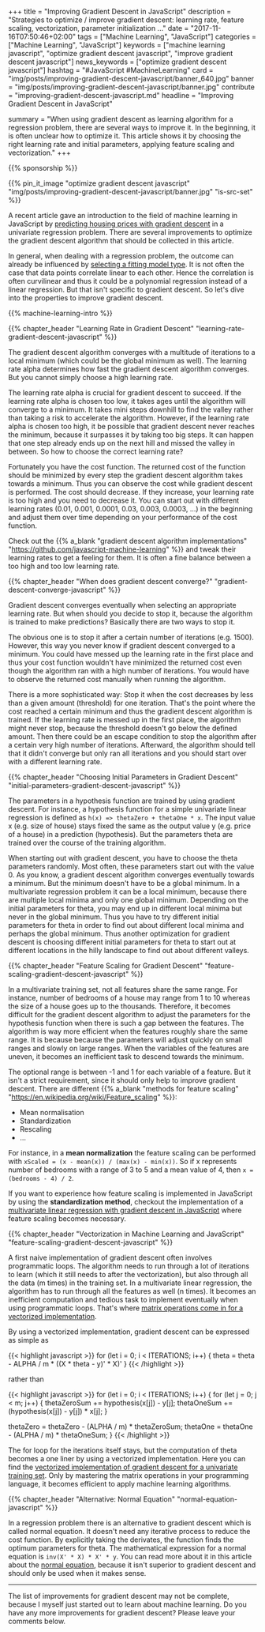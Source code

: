 +++
title = "Improving Gradient Descent in JavaScript"
description = "Strategies to optimize / improve gradient descent: learning rate, feature scaling, vectorization, parameter initialization ..."
date = "2017-11-16T07:50:46+02:00"
tags = ["Machine Learning", "JavaScript"]
categories = ["Machine Learning", "JavaScript"]
keywords = ["machine learning javascript", "optimize gradient descent javascript", "improve gradient descent javascript"]
news_keywords = ["optimize gradient descent javascript"]
hashtag = "#JavaScript #MachineLearning"
card = "img/posts/improving-gradient-descent-javascript/banner_640.jpg"
banner = "img/posts/improving-gradient-descent-javascript/banner.jpg"
contribute = "improving-gradient-descent-javascript.md"
headline = "Improving Gradient Descent in JavaScript"

summary = "When using gradient descent as learning algorithm for a regression problem, there are several ways to improve it. In the beginning, it is often unclear how to optimize it. This article shows it by choosing the right learning rate and initial parameters, applying feature scaling and vectorization."
+++

{{% sponsorship %}}

{{% pin_it_image "optimize gradient descent javascript" "img/posts/improving-gradient-descent-javascript/banner.jpg" "is-src-set" %}}

A recent article gave an introduction to the field of machine learning in JavaScript by [predicting housing prices with gradient descent](https://www.robinwieruch.de/linear-regression-gradient-descent-javascript/) in a univariate regression problem. There are several improvements to optimize the gradient descent algorithm that should be collected in this article.

In general, when dealing with a regression problem, the outcome can already be influenced by [selecting a fitting model type](https://www.robinwieruch.de/polynomial-regression-model-selection-javascript/). It is not often the case that data points correlate linear to each other. Hence the correlation is often curvilinear and thus it could be a polynomial regression instead of a linear regression. But that isn't specific to gradient descent. So let's dive into the properties to improve gradient descent.

{{% machine-learning-intro %}}

{{% chapter_header "Learning Rate in Gradient Descent" "learning-rate-gradient-descent-javascript" %}}

The gradient descent algorithm converges with a multitude of iterations to a local minimum (which could be the global minimum as well). The learning rate alpha determines how fast the gradient descent algorithm converges. But you cannot simply choose a high learning rate.

The learning rate alpha is crucial for gradient descent to succeed. If the learning rate alpha is chosen too low, it takes ages until the algorithm will converge to a minimum. It takes mini steps downhill to find the valley rather than taking a risk to accelerate the algorithm. However, if the learning rate alpha is chosen too high, it be possible that gradient descent never reaches the minimum, because it surpasses it by taking too big steps. It can happen that one step already ends up on the next hill and missed the valley in between. So how to choose the correct learning rate?

Fortunately you have the cost function. The returned cost of the function should be minimized by every step the gradient descent algorithm takes towards a minimum. Thus you can observe the cost while gradient descent is performed. The cost should decrease. If they increase, your learning rate is too high and you need to decrease it. You can start out with different learning rates (0.01, 0.001, 0.0001, 0.03, 0.003, 0.0003, ...) in the beginning and adjust them over time depending on your performance of the cost function.

Check out the {{% a_blank "gradient descent algorithm implementations" "https://github.com/javascript-machine-learning" %}} and tweak their learning rates to get a feeling for them. It is often a fine balance between a too high and too low learning rate.

{{% chapter_header "When does gradient descent converge?" "gradient-descent-converge-javascript" %}}

Gradient descent converges eventually when selecting an appropriate learning rate. But when should you decide to stop it, because the algorithm is trained to make predictions? Basically there are two ways to stop it.

The obvious one is to stop it after a certain number of iterations (e.g. 1500). However, this way you never know if gradient descent converged to a minimum. You could have messed up the learning rate in the first place and thus your cost function wouldn't have minimized the returned cost even though the algorithm ran with a high number of iterations. You would have to observe the returned cost manually when running the algorithm.

There is a more sophisticated way: Stop it when the cost decreases by less than a given amount (threshold) for one iteration. That's the point where the cost reached a certain minimum and thus the gradient descent algorithm is trained. If the learning rate is messed up in the first place, the algorithm might never stop, because the threshold doesn't go below the defined amount. Then there could be an escape condition to stop the algorithm after a certain very high number of iterations. Afterward, the algorithm should tell that it didn't converge but only ran all iterations and you should start over with a different learning rate.

{{% chapter_header "Choosing Initial Parameters in Gradient Descent" "initial-parameters-gradient-descent-javascript" %}}

The parameters in a hypothesis function are trained by using gradient descent. For instance, a hypothesis function for a simple univariate linear regression is defined as `h(x) => thetaZero + thetaOne * x`. The input value x (e.g. size of house) stays fixed the same as the output value y (e.g. price of a house) in a prediction (hypothesis). But the parameters theta are trained over the course of the training algorithm.

When starting out with gradient descent, you have to choose the theta parameters randomly. Most often, these parameters start out with the value 0. As you know, a gradient descent algorithm converges eventually towards a minimum. But the minimum doesn't have to be a global minimum. In a multivariate regression problem it can be a local minimum, because there are multiple local minima and only one global minimum. Depending on the initial parameters for theta, you may end up in different local minima but never in the global minimum. Thus you have to try different initial parameters for theta in order to find out about different local minima and perhaps the global minimum. Thus another optimization for gradient descent is choosing different initial parameters for theta to start out at different locations in the hilly landscape to find out about different valleys.

{{% chapter_header "Feature Scaling for Gradient Descent" "feature-scaling-gradient-descent-javascript" %}}

In a multivariate training set, not all features share the same range. For instance, number of bedrooms of a house may range from 1 to 10 whereas the size of a house goes up to the thousands. Therefore, it becomes difficult for the gradient descent algorithm to adjust the parameters for the hypothesis function when there is such a gap between the features. The algorithm is way more efficient when the features roughly share the same range. It is because because the parameters will adjust quickly on small ranges and slowly on large ranges. When the variables of the features are uneven, it becomes an inefficient task to descend towards the minimum.

The optional range is between -1 and 1 for each variable of a feature. But it isn't a strict requirement, since it should only help to improve gradient descent. There are different {{% a_blank "methods for feature scaling" "https://en.wikipedia.org/wiki/Feature_scaling" %}}:

* Mean normalisation
* Standardization
* Rescaling
* ...

For instance, in a **mean normalization** the feature scaling can be performed with `xScaled = (x - mean(x)) / (max(x) - min(x))`. So if x represents number of bedrooms with a range of 3 to 5 and a mean value of 4, then `x = (bedrooms - 4) / 2`.

If you want to experience how feature scaling is implemented in JavaScript by using the **standardization method**, checkout the implementation of a [multivariate linear regression with gradient descent in JavaScript](https://www.robinwieruch.de/multivariate-linear-regression-gradient-descent-javascript) where feature scaling becomes necessary.

{{% chapter_header "Vectorization in Machine Learning and JavaScript" "feature-scaling-gradient-descent-javascript" %}}

A first naive implementation of gradient descent often involves programmatic loops. The algorithm needs to run through a lot of iterations to learn (which it still needs to after the vectorization), but also through all the data (m times) in the training set. In a multivariate linear regression, the algorithm has to run through all the features as well (n times). It becomes an inefficient computation and tedious task to implement eventually when using programmatic loops. That's where [matrix operations come in for a vectorized implementation](https://www.robinwieruch.de/linear-algebra-matrix-javascript/).

By using a vectorized implementation, gradient descent can be expressed as simple as

{{< highlight javascript >}}
for (let i = 0; i < ITERATIONS; i++) {
  theta = theta - ALPHA / m * ((X * theta - y)' * X)'
}
{{< /highlight >}}

rather than

{{< highlight javascript >}}
for (let i = 0; i < ITERATIONS; i++) {
  for (let j = 0; j < m; j++) {
    thetaZeroSum += hypothesis(x[j]) - y[j];
    thetaOneSum += (hypothesis(x[j]) - y[j]) * x[j];
  }

  thetaZero = thetaZero - (ALPHA / m) * thetaZeroSum;
  thetaOne = thetaOne - (ALPHA / m) * thetaOneSum;
}
{{< /highlight >}}

The for loop for the iterations itself stays, but the computation of theta becomes a one liner by using a vectorized implementation. Here you can find the [vectorized implementation of gradient descent for a univariate training set](https://www.robinwieruch.de/linear-regression-gradient-descent-vectorization-javascript). Only by mastering the matrix operations in your programming language, it becomes efficient to apply machine learning algorithms.

{{% chapter_header "Alternative: Normal Equation" "normal-equation-javascript" %}}

In a regression problem there is an alternative to gradient descent which is called normal equation. It doesn't need any iterative process to reduce the cost function. By explicitly taking the derivates, the function finds the optimum parameters for theta. The mathematical expression for a normal equation is `inv(X' * X) * X' * y`. You can read more about it in this article about the [normal equation](https://www.robinwieruch.de/multivariate-linear-regression-normal-equation-javascript), because it isn't superior to gradient descent and should only be used when it makes sense.

<hr class="section-divider">

The list of improvements for gradient descent may not be complete, because I myself just started out to learn about machine learning. Do you have any more improvements for gradient descent? Please leave your comments below.